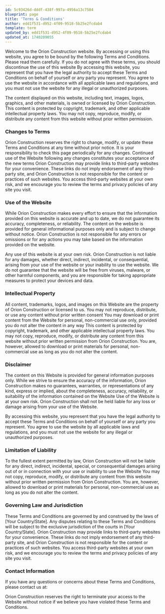 ```yaml
---
id: 5c93426d-dddf-438f-997a-4956a13c7584
blueprint: page
title: 'Terms & Conditions'
author: edd1f531-d952-4f09-9518-5b25e2fcdab4
template: term
updated_by: edd1f531-d952-4f09-9518-5b25e2fcdab4
updated_at: 1740209055
---
```

Welcome to the Orion Construction website. By accessing or using this website, you agree to be bound by the following Terms and Conditions. Please read them carefully. If you do not agree with these terms, you should discontinue the use of this website By accessing this website, you represent that you have the legal authority to accept these Terms and Conditions on behalf of yourself or any party you represent. You agree to use the website in accordance with all applicable laws and regulations, and you must not use the website for any illegal or unauthorized purposes.

The content displayed on this website, including text, images, logos, graphics, and other materials, is owned or licensed by Orion Construction. This content is protected by copyright, trademark, and other applicable intellectual property laws. You may not copy, reproduce, modify, or distribute any content from this website without prior written permission.

<h3>Changes to Terms</h3>
Orion Construction reserves the right to change, modify, or update these Terms and Conditions at any time without prior notice. It is your responsibility to check this page periodically for any changes. Continued use of the Website following any changes constitutes your acceptance of the new terms Orion Construction may provide links to third-party websites for your convenience. These links do not imply endorsement of any third-party site, and Orion Construction is not responsible for the content or practices of such websites. You access third-party websites at your own risk, and we encourage you to review the terms and privacy policies of any site you visit.

<h3>Use of the Website</h3>
While Orion Construction makes every effort to ensure that the information provided on this website is accurate and up to date, we do not guarantee its accuracy, completeness, or reliability. The content on the website is provided for general informational purposes only and is subject to change without notice. Orion Construction is not responsible for any errors or omissions or for any actions you may take based on the information provided on the website. 

Any use of this website is at your own risk. Orion Construction is not liable for any damages, whether direct, indirect, incidental, or consequential, arising from your use of the website or your inability to use the website. We do not guarantee that the website will be free from viruses, malware, or other harmful components, and you are responsible for taking appropriate measures to protect your devices and data.

<h3>Intellectual Property</h3>
All content, trademarks, logos, and images on this Website are the property of Orion Construction or licensed to us. You may not reproduce, distribute, or use any content without prior written consent You may download or print content from the Website for personal, non-commercial use only, provided you do not alter the content in any way This content is protected by copyright, trademark, and other applicable intellectual property laws. You may not copy, reproduce, modify, or distribute any content from this website without prior written permission from Orion Construction. You are, however, allowed to download or print materials for personal, non-commercial use as long as you do not alter the content.

<h3>Disclaimer</h3>
The content on this Website is provided for general information purposes only. While we strive to ensure the accuracy of the information, Orion Construction makes no guarantees, warranties, or representations of any kind, express or implied, about the completeness, accuracy, reliability, or suitability of the information contained on the Website Use of the Website is at your own risk. Orion Construction shall not be held liable for any loss or damage arising from your use of the Website.

By accessing this website, you represent that you have the legal authority to accept these Terms and Conditions on behalf of yourself or any party you represent. You agree to use the website by all applicable laws and regulations, and you must not use the website for any illegal or unauthorized purposes.

<h3>Limitation of Liability</h3>
To the fullest extent permitted by law, Orion Construction will not be liable for any direct, indirect, incidental, special, or consequential damages arising out of or in connection with your use or inability to use the Website You may not copy, reproduce, modify, or distribute any content from this website without prior written permission from Orion Construction. You are, however, allowed to download or print materials for personal, non-commercial use as long as you do not alter the content.

<h3>Governing Law and Jurisdiction</h3>
These Terms and Conditions are governed by and construed by the laws of [Your Country/State]. Any disputes relating to these Terms and Conditions will be subject to the exclusive jurisdiction of the courts in [Your Country/State]. Orion Construction may provide links to third-party websites for your convenience. These links do not imply endorsement of any third-party site, and Orion Construction is not responsible for the content or practices of such websites. You access third-party websites at your own risk, and we encourage you to review the terms and privacy policies of any site you visit.

<h3>Contact Information</h3>
If you have any questions or concerns about these Terms and Conditions, please contact us at: 

Orion Construction reserves the right to terminate your access to the Website without notice if we believe you have violated these Terms and Conditions.